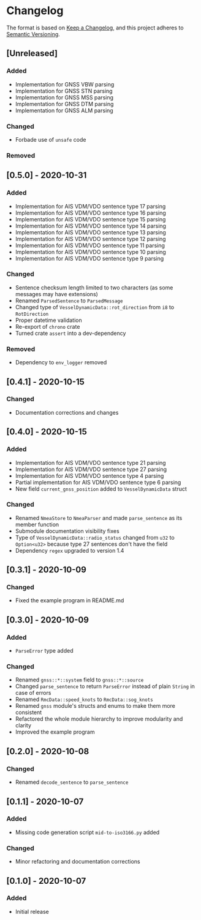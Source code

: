 # Changelog

The format is based on [Keep a Changelog](https://keepachangelog.com/en/1.0.0/),
and this project adheres to [Semantic Versioning](https://semver.org/spec/v2.0.0.html).

## [Unreleased]
### Added
- Implementation for GNSS VBW parsing
- Implementation for GNSS STN parsing
- Implementation for GNSS MSS parsing
- Implementation for GNSS DTM parsing
- Implementation for GNSS ALM parsing
### Changed
- Forbade use of `unsafe` code
### Removed

## [0.5.0] - 2020-10-31
### Added
- Implementation for AIS VDM/VDO sentence type 17 parsing
- Implementation for AIS VDM/VDO sentence type 16 parsing
- Implementation for AIS VDM/VDO sentence type 15 parsing
- Implementation for AIS VDM/VDO sentence type 14 parsing
- Implementation for AIS VDM/VDO sentence type 13 parsing
- Implementation for AIS VDM/VDO sentence type 12 parsing
- Implementation for AIS VDM/VDO sentence type 11 parsing
- Implementation for AIS VDM/VDO sentence type 10 parsing
- Implementation for AIS VDM/VDO sentence type 9 parsing
### Changed
- Sentence checksum length limited to two characters (as some messages may have extensions)
- Renamed `ParsedSentence` to `ParsedMessage`
- Changed type of `VesselDynamicData::rot_direction` from `i8` to `RotDirection`
- Proper datetime validation
- Re-export of `chrono` crate
- Turned crate `assert` into a dev-dependency
### Removed
- Dependency to `env_logger` removed

## [0.4.1] - 2020-10-15
### Changed
- Documentation corrections and changes

## [0.4.0] - 2020-10-15
### Added
- Implementation for AIS VDM/VDO sentence type 21 parsing
- Implementation for AIS VDM/VDO sentence type 27 parsing
- Implementation for AIS VDM/VDO sentence type 4 parsing
- Partial implementation for AIS VDM/VDO sentence type 6 parsing
- New field `current_gnss_position` added to `VesselDynamicData` struct
### Changed
- Renamed `NmeaStore` to `NmeaParser` and made `parse_sentence` as its member function
- Submodule documentation visibility fixes
- Type of `VesselDynamicData::radio_status` changed from `u32` to `Option<u32>` because type 27 
  sentences don't have the field
- Dependency `regex` upgraded to version 1.4

## [0.3.1] - 2020-10-09
### Changed
- Fixed the example program in README.md

## [0.3.0] - 2020-10-09
### Added
- `ParseError` type added

### Changed
- Renamed `gnss::*::system` field to `gnss::*::source`
- Changed `parse_sentence` to return `ParseError` instead of plain `String` in case of errors
- Renamed `RmcData::speed_knots` to `RmcData::sog_knots`
- Renamed `gnss` module's structs and enums to make them more consistent
- Refactored the whole module hierarchy to improve modularity and clarity
- Improved the example program

## [0.2.0] - 2020-10-08
### Changed
- Renamed `decode_sentence` to `parse_sentence` 

## [0.1.1] - 2020-10-07
### Added
- Missing code generation script `mid-to-iso3166.py` added
### Changed
- Minor refactoring and documentation corrections

## [0.1.0] - 2020-10-07
### Added
- Initial release

